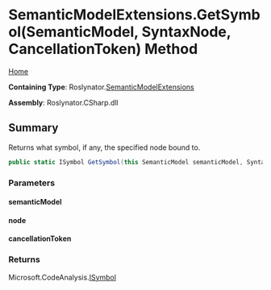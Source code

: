 <a name="_top"></a>

# SemanticModelExtensions\.GetSymbol\(SemanticModel, SyntaxNode, CancellationToken\) Method

[Home](../../../README.md#_top)

**Containing Type**: Roslynator\.[SemanticModelExtensions](../README.md#_top)

**Assembly**: Roslynator\.CSharp\.dll

## Summary

Returns what symbol, if any, the specified node bound to\.

```csharp
public static ISymbol GetSymbol(this SemanticModel semanticModel, SyntaxNode node, CancellationToken cancellationToken = default(CancellationToken))
```

### Parameters

#### semanticModel

#### node

#### cancellationToken

### Returns

Microsoft\.CodeAnalysis\.[ISymbol](https://docs.microsoft.com/en-us/dotnet/api/microsoft.codeanalysis.isymbol)

